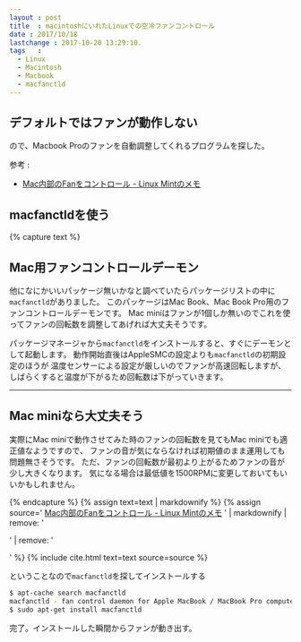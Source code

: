 ```yaml
---
layout : post
title  : macintoshにいれたLinuxでの空冷ファンコントロール
date : 2017/10/18
lastchange : 2017-10-20 13:29:10.
tags   :
  - Linux
  - Macintosh
  - Macbook
  - macfanctld
---
```


## デフォルトではファンが動作しない

ので、Macbook Proのファンを自動調整してくれるプログラムを探した。

参考 : 

* [Mac内部のFanをコントロール - Linux Mintのメモ](https://sites.google.com/site/linuxnomemo/mint-setting/macfancontrol)


## macfanctldを使う


{% capture text %}

## Mac用ファンコントロールデーモン

他になにかいいパッケージ無いかなと調べていたらパッケージリストの中に`macfanctld`がありました。
このパッケージはMac Book、Mac Book Pro用のファンコントロールデーモンです。
Mac miniはファンが1個しか無いのでこれを使ってファンの回転数を調整してあげれば大丈夫そうです。

パッケージマネージャから`macfanctld`をインストールすると、すぐにデーモンとして起動します。
動作開始直後はAppleSMCの設定よりも`macfanctld`の初期設定のほうが
温度センサーによる設定が厳しいのでファンが高速回転しますが、
しばらくすると温度が下がるため回転数は下がっていきます。

---

## Mac miniなら大丈夫そう

実際にMac miniで動作させてみた時のファンの回転数を見てもMac miniでも適正値なようですので、
ファンの音が気にならなければ初期値のまま運用しても問題無さそうです。
ただ、ファンの回転数が最初より上がるためファンの音が少し大きくなります。
気になる場合は最低値を1500RPMに変更しておいてもいいかもしれません。

{% endcapture %}
{% assign text=text | markdownify %}
{% assign source='
[Mac内部のFanをコントロール - Linux Mintのメモ](https://sites.google.com/site/linuxnomemo/mint-setting/macfancontrol)
' | markdownify | remove: '<p>' | remove: '</p>' %}
{% include cite.html text=text source=source %}


ということなので`macfanctld`を探してインストールする

```sh
$ apt-cache search macfanctld
macfanctld - fan control daemon for Apple MacBook / MacBook Pro computers
$ sudo apt-get install macfanctld
```


完了。インストールした瞬間からファンが動き出す。
